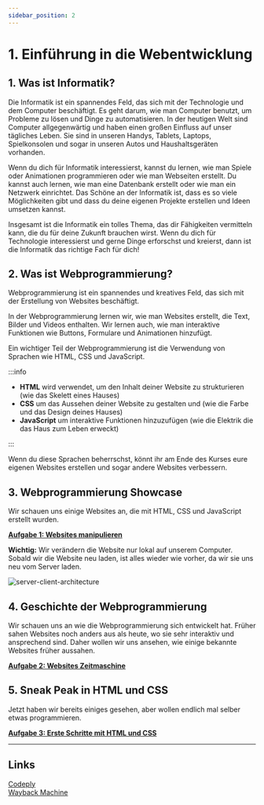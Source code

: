 ```yaml
---
sidebar_position: 2
---
```


# 1. Einführung in die Webentwicklung

## 1. Was ist Informatik?

Die Informatik ist ein spannendes Feld, das sich mit der Technologie und dem Computer beschäftigt. Es geht darum, wie man Computer benutzt, um Probleme zu lösen und Dinge zu automatisieren. In der heutigen Welt sind Computer allgegenwärtig und haben einen großen Einfluss auf unser tägliches Leben. Sie sind in unseren Handys, Tablets, Laptops, Spielkonsolen und sogar in unseren Autos und Haushaltsgeräten vorhanden.

Wenn du dich für Informatik interessierst, kannst du lernen, wie man Spiele oder Animationen programmieren oder wie man Webseiten erstellt. Du kannst auch lernen, wie man eine Datenbank erstellt oder wie man ein Netzwerk einrichtet. Das Schöne an der Informatik ist, dass es so viele Möglichkeiten gibt und dass du deine eigenen Projekte erstellen und Ideen umsetzen kannst.

Insgesamt ist die Informatik ein tolles Thema, das dir Fähigkeiten vermitteln kann, die du für deine Zukunft brauchen wirst. Wenn du dich für Technologie interessierst und gerne Dinge erforschst und kreierst, dann ist die Informatik das richtige Fach für dich!

## 2. Was ist Webprogrammierung?

Webprogrammierung ist ein spannendes und kreatives Feld, das sich mit der Erstellung von Websites beschäftigt.

In der Webprogrammierung lernen wir, wie man Websites erstellt, die Text, Bilder und Videos enthalten. Wir lernen auch, wie man interaktive Funktionen wie Buttons, Formulare und Animationen hinzufügt.

Ein wichtiger Teil der Webprogrammierung ist die Verwendung von Sprachen wie HTML, CSS und JavaScript.

:::info

- **HTML** wird verwendet, um den Inhalt deiner Website zu strukturieren (wie das Skelett eines Hauses)
- **CSS** um das Aussehen deiner Website zu gestalten und (wie die Farbe und das Design deines Hauses)
- **JavaScript** um interaktive Funktionen hinzuzufügen (wie die Elektrik die das Haus zum Leben erweckt)

:::

Wenn du diese Sprachen beherrschst, könnt ihr am Ende des Kurses eure eigenen Websites erstellen und sogar andere Websites verbessern.

## 3. Webprogrammierung Showcase

Wir schauen uns einige Websites an, die mit HTML, CSS und JavaScript erstellt wurden.

[**Aufgabe 1: Websites manipulieren**](./aufgabe-1-websites-manipulieren.md)

**Wichtig:** Wir verändern die Website nur lokal auf unserem Computer. Sobald wir die Website neu laden, ist alles wieder wie vorher, da wir sie uns neu vom Server laden.

![server-client-architecture](./img/server-client.jpg)

## 4. Geschichte der Webprogrammierung

Wir schauen uns an wie die Webprogrammierung sich entwickelt hat. Früher sahen Websites noch anders aus als heute, wo sie sehr interaktiv und ansprechend sind. Daher wollen wir uns ansehen, wie einige bekannte Websites früher aussahen.

[**Aufgabe 2: Websites Zeitmaschine**](./aufgabe-2-websites-zeitmaschine.md)

## 5. Sneak Peak in HTML und CSS

Jetzt haben wir bereits einiges gesehen, aber wollen endlich mal selber etwas programmieren.

[**Aufgabe 3: Erste Schritte mit HTML und CSS**](./aufgabe-3-erste-schritte.md)

---

## Links

[Codeply](https://codeply.com/)<br />
[Wayback Machine](https://archive.org/web/)
